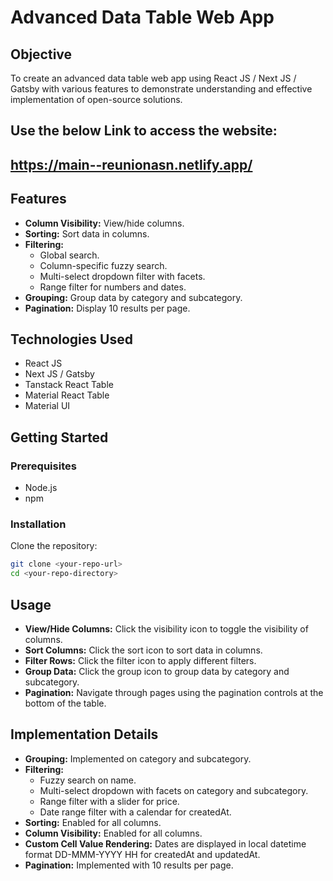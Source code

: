 # Advanced Data Table Web App

## Objective
To create an advanced data table web app using React JS / Next JS / Gatsby with various features to demonstrate understanding and effective implementation of open-source solutions.


## Use the below Link to access the website:
## https://main--reunionasn.netlify.app/

## Features
- **Column Visibility:** View/hide columns.
- **Sorting:** Sort data in columns.
- **Filtering:**
  - Global search.
  - Column-specific fuzzy search.
  - Multi-select dropdown filter with facets.
  - Range filter for numbers and dates.
- **Grouping:** Group data by category and subcategory.
- **Pagination:** Display 10 results per page.

## Technologies Used
- React JS
- Next JS / Gatsby
- Tanstack React Table
- Material React Table
- Material UI

## Getting Started

### Prerequisites
- Node.js
- npm

### Installation
Clone the repository:
```sh
git clone <your-repo-url>
cd <your-repo-directory>
```

## Usage
- **View/Hide Columns:** Click the visibility icon to toggle the visibility of columns.
- **Sort Columns:** Click the sort icon to sort data in columns.
- **Filter Rows:** Click the filter icon to apply different filters.
- **Group Data:** Click the group icon to group data by category and subcategory.
- **Pagination:** Navigate through pages using the pagination controls at the bottom of the table.

## Implementation Details
- **Grouping:** Implemented on category and subcategory.
- **Filtering:**
  - Fuzzy search on name.
  - Multi-select dropdown with facets on category and subcategory.
  - Range filter with a slider for price.
  - Date range filter with a calendar for createdAt.
- **Sorting:** Enabled for all columns.
- **Column Visibility:** Enabled for all columns.
- **Custom Cell Value Rendering:** Dates are displayed in local datetime format DD-MMM-YYYY HH for createdAt and updatedAt.
- **Pagination:** Implemented with 10 results per page.




